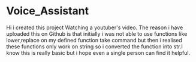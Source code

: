 # Voice_Assistant

Hi i created this project Watching a youtuber's video.
The reason i have uploaded this on Github is that initially  i was not able to use functions like lower,replace on my defined function take command
but then i realised these functions only work on string so i converted the function into str.I know this is really basic but i hope even a single person can find it helpful.

